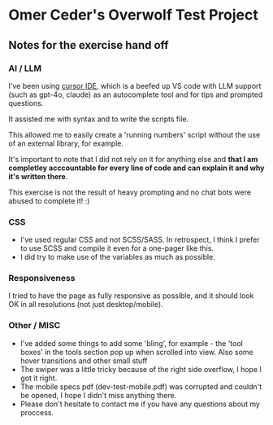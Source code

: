 # Omer Ceder's Overwolf Test Project

## Notes for the exercise hand off

### AI / LLM

I've been using [cursor IDE](https://www.cursor.com/), which is a beefed up VS code with LLM support (such as gpt-4o, claude) as an autocomplete tool and for tips and prompted questions.

It assisted me with syntax and to write the scripts file.

This allowed me to easily create a 'running numbers' script without the use of an external library, for example.

It's important to note that I did not rely on it for anything else and 
**that I am completley acccountable for every line of code and can explain it and why it's written there**. 

This exercise is not the result of heavy prompting and no chat bots were abused to complete it! :)

### CSS 

* I've used regular CSS and not SCSS/SASS. In retrospect, I think I prefer to use SCSS and compile it even for a one-pager like this.
* I did try to make use of the variables as much as possible.

### Responsiveness

I tried to have the page as fully responsive as possible, and it should look OK in all resolutions (not just desktop/mobile).

### Other / MISC

* I've added some things to add some 'bling', for example - the 'tool boxes' in the tools section pop up when scrolled into view.
Also some hover transitions and other small stuff
* The swiper was a little tricky because of the right side overflow, I hope I got it right.
* The mobile specs pdf (dev-test-mobile.pdf) was corrupted and couldn't be opened, I hope I didn't miss anything there.
* Please don't hesitate to contact me if you have any questions about my proccess.
